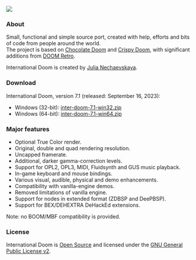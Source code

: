 ![](https://jnechaevsky.github.io/inter-doom/files/id-logo-git.png)
### About
Small, functional and simple source port, created with help, efforts and bits of code from people around the world.<br/>
The project is based on [Chocolate Doom](https://github.com/chocolate-doom/chocolate-doom) and [Crispy Doom](http://github.com/fabiangreffrath/crispy-doom), with significant additions from [DOOM Retro](https://github.com/bradharding/doomretro).

International Doom is created by [Julia Nechaevskaya](mailto:julia.nechaevskaya@live.com).

### Download

International Doom, version 7.1 (released: September 16, 2023):
* Windows (32-bit): [inter-doom-7.1-win32.zip](https://github.com/JNechaevsky/international-doom/releases/download/7.1/inter-doom-7.1-win32.zip)
* Windows (64-bit): [inter-doom-7.1-win64.zip](https://github.com/JNechaevsky/international-doom/releases/download/7.1/inter-doom-7.1-win64.zip)

### Major features

* Optional True Color render.
* Original, double and quad rendering resolution.
* Uncapped framerate.
* Additional, darker gamma-correction levels.
* Support for OPL2, OPL3, MIDI, Fluidsynth and GUS music playback.
* In-game keyboard and mouse bindings.
* Various visual, audible, physical and demo enhancements.
* Compatibility with vanilla-engine demos.
* Removed limitations of vanilla engine.
* Support for nodes in extended format (ZDBSP and DeePBSP).
* Support for BEX/DEHEXTRA DeHackEd extensions.

Note: no BOOM/MBF compatibility is provided﻿.

### License

International Doom is [Open Source](https://opensource.org/osd) and licensed under the [GNU General Public License v2](https://www.gnu.org/licenses/gpl-2.0.html).
